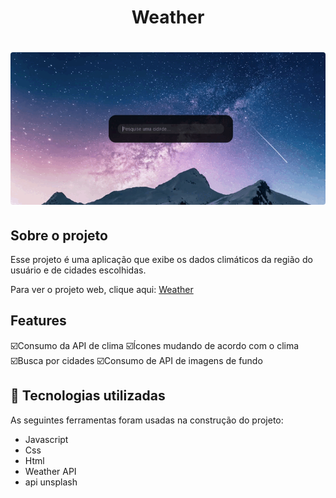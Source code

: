 <h1 align="center">Weather</h1>


<h1>
    <img style="border-radius:4px" src='gif/animaGif.gif'>
</h1>



## Sobre o projeto

Esse projeto é uma aplicação que exibe os dados climáticos da região do usuário e de cidades escolhidas.

Para ver o projeto web, clique aqui:  <a href="https://wellington-dev.github.io/Weather_web/">Weather</a>

## Features

☑️Consumo da API de clima
☑️Ícones mudando de acordo com o clima
☑️Busca por cidades
☑️Consumo de API de imagens de fundo


## 🚀 Tecnologias utilizadas

As seguintes ferramentas foram usadas na construção do projeto:

- Javascript
- Css
- Html
- Weather API
- api unsplash




